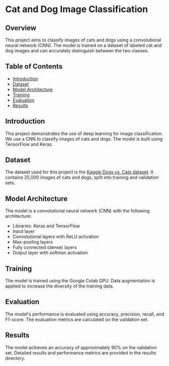 # Cat and Dog Image Classification

## Overview
This project aims to classify images of cats and dogs using a convolutional neural network (CNN). The model is trained on a dataset of labeled cat and dog images and can accurately distinguish between the two classes.

## Table of Contents
- [Introduction](#introduction)
- [Dataset](#dataset)
- [Model Architecture](#model-architecture)
- [Training](#training)
- [Evaluation](#evaluation)
- [Results](#results)

## Introduction
This project demonstrates the use of deep learning for image classification. We use a CNN to classify images of cats and dogs. The model is built using TensorFlow and Keras.

## Dataset
The dataset used for this project is the [Kaggle Dogs vs. Cats dataset](https://www.kaggle.com/datasets/salader/dogs-vs-cats). It contains 25,000 images of cats and dogs, split into training and validation sets.

## Model Architecture
The model is a convolutional neural network (CNN) with the following architecture:

- Libraries: Keras and TensorFlow
- Input layer
- Convolutional layers with ReLU activation
- Max-pooling layers
- Fully connected (dense) layers
- Output layer with softmax activation

## Training
The model is trained using the Google Colab GPU. Data augmentation is applied to increase the diversity of the training data.

## Evaluation
The model's performance is evaluated using accuracy, precision, recall, and F1-score. The evaluation metrics are calculated on the validation set.

## Results
The model achieves an accuracy of approximately 90% on the validation set. Detailed results and performance metrics are provided in the results directory.

